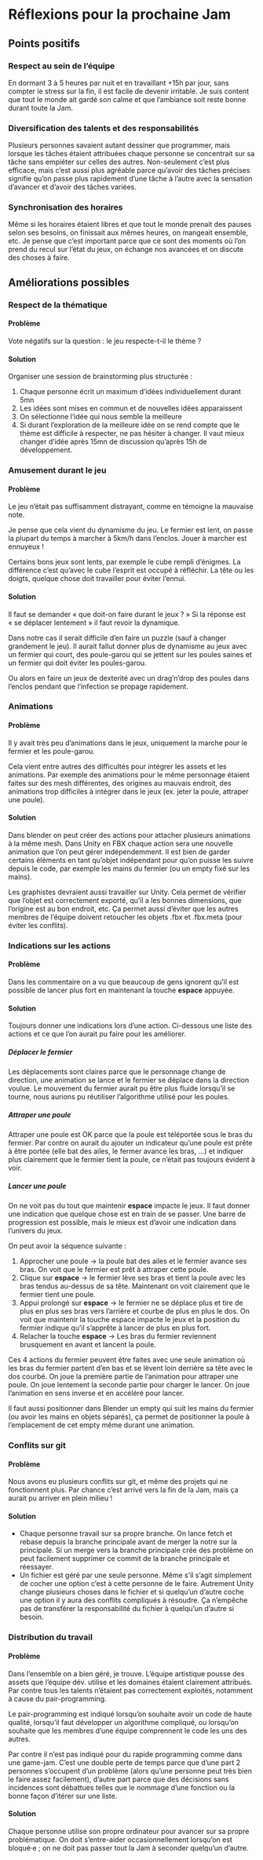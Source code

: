 # Réflexions pour la prochaine Jam


## Points positifs

### Respect au sein de l’équipe

En dormant 3 à 5 heures par nuit et en travaillant +15h par jour, sans compter le stress sur la fin, il est facile de devenir irritable. Je suis content que tout le monde ait gardé son calme et que l’ambiance soit reste bonne durant toute la Jam.

### Diversification des talents et des responsabilités

Plusieurs personnes savaient autant dessiner que programmer, mais lorsque les tâches étaient attribuées chaque personne se concentrait sur sa tâche sans empiéter sur celles des autres. Non-seulement c’est plus efficace, mais c’est aussi plus agréable parce qu’avoir des tâches précises signifie qu’on passe plus rapidement d’une tâche à l’autre avec la sensation d’avancer et d’avoir des tâches variées.

### Synchronisation des horaires

Même si les horaires étaient libres et que tout le monde prenait des pauses selon ses besoins, on finissait aux mêmes heures, on mangeait ensemble, etc. Je pense que c’est important parce que ce sont des moments où l’on prend du recul sur l’état du jeux, on échange nos avancées et on discute des choses à faire.

## Améliorations possibles

### Respect de la thématique

#### Problème

Vote négatifs sur la question : le jeu respecte-t-il le thème ?

#### Solution

Organiser une session de brainstorming plus structurée :

1. Chaque personne écrit un maximum d’idées individuellement durant 5mn
2. Les idées sont mises en commun et de nouvelles idées apparaissent
3. On sélectionne l’idée qui nous semble la meilleure
4. Si durant l’exploration de la meilleure idée on se rend compte que le thème est difficile à respecter, ne pas hésiter à changer. Il vaut mieux changer d’idée après 15mn de discussion qu’après 15h de développement.

### Amusement durant le jeu

#### Problème

Le jeu n’était pas suffisamment distrayant, comme en témoigne la mauvaise note.

Je pense que cela vient du dynamisme du jeu. Le fermier est lent, on passe la plupart du temps à marcher à 5km/h dans l’enclos. Jouer à marcher est ennuyeux !

Certains bons jeux sont lents, par exemple le cube rempli d’énigmes. La différence c’est qu’avec le cube l’esprit est occupé à réfléchir. La tête ou les doigts, quelque chose doit travailler pour éviter l’ennui.

#### Solution

Il faut se demander « que doit-on faire durant le jeux ? » Si la réponse est « se déplacer lentement » il faut revoir la dynamique.

Dans notre cas il serait difficile d’en faire un puzzle (sauf à changer grandement le jeu). Il aurait fallut donner plus de dynamisme au jeux avec un fermier qui court, des poule-garou qui se jettent sur les poules saines et un fermier qui doit éviter les poules-garou.

Ou alors en faire un jeux de dexterité avec un drag’n’drop des poules dans l’enclos pendant que l’infection se propage rapidement.

### Animations

#### Problème

Il y avait très peu d’animations dans le jeux, uniquement la marche pour le fermier et les poule-garou.

Cela vient entre autres des difficultés pour intégrer les assets et les animations. Par exemple des animations pour le même personnage étaient faites sur des mesh différentes, des origines au mauvais endroit, des animations trop difficiles à intégrer dans le jeux (ex. jeter la poule, attraper une poule).

#### Solution

Dans blender on peut créer des actions pour attacher plusieurs animations à la même mesh. Dans Unity en FBX chaque action sera une nouvelle animation que l’on peut gérer indépendemment. Il est bien de garder certains éléments en tant qu’objet indépendant pour qu’on puisse les suivre depuis le code, par exemple les mains du fermier (ou un empty fixé sur les mains).

Les graphistes devraient aussi travailler sur Unity. Cela permet de vérifier que l’objet est correctement exporté, qu’il a les bonnes dimensions, que l’origine est au bon endroit, etc. Ça permet aussi d’éviter que les autres membres de l’équipe doivent retoucher les objets .fbx et .fbx.meta (pour éviter les conflits).

### Indications sur les actions

#### Problème

Dans les commentaire on a vu que beaucoup de gens ignorent qu’il est possible de lancer plus fort en maintenant la touche **espace** appuyée.

#### Solution

Toujours donner une indications lors d’une action. Ci-dessous une liste des actions et ce que l’on aurait pu faire pour les améliorer.

##### Déplacer le fermier

Les déplacements sont claires parce que le personnage change de direction, une animation se lance et le fermier se déplace dans la direction voulue. Le mouvement du fermier aurait pu être plus fluide lorsqu’il se tourne, nous aurions pu réutiliser l’algorithme utilisé pour les poules.

##### Attraper une poule

Attraper une poule est OK parce que la poule est téléportée sous le bras du fermier. Par contre on aurait du ajouter un indicateur qu’une poule est prête à être portée (elle bat des ailes, le fermer avance les bras, …) et indiquer plus clairement que le fermier tient la poule, ce n’était pas toujours évident à voir.

##### Lancer une poule

On ne voit pas du tout que maintenir **espace** impacte le jeux. Il faut donner une indication que quelque chose est en train de se passer. Une barre de progression est possible, mais le mieux est d’avoir une indication dans l’univers du jeux.

On peut avoir la séquence suivante :

1. Approcher une poule → la poule bat des ailes et le fermier avance ses bras. On voit que le fermier est prêt à attraper cette poule.
2. Clique sur **espace** → le fermier lève ses bras et tient la poule avec les bras tendus au-dessus de sa tête. Maintenant on voit clairement que le fermier tient une poule.
3. Appui prolongé sur **espace** → le fermier ne se déplace plus et tire de plus en plus ses bras vers l’arrière et courbe de plus en plus le dos. On voit que maintenir la touche espace impacte le jeux et la position du fermier indique qu’il s’apprête à lancer de plus en plus fort.
4. Relacher la touche **espace** → Les bras du fermier reviennent brusquement en avant et lancent la poule.

Ces 4 actions du fermier peuvent être faites avec une seule animation où les bras du fermier partent d’en bas et se lèvent loin derrière sa tête avec le dos courbé. On joue la première partie de l’animation pour attraper une poule. On joue lentement la seconde partie pour charger le lancer. On joue l’animation en sens inverse et en accéléré pour lancer.

Il faut aussi positionner dans Blender un empty qui suit les mains du fermier (ou avoir les mains en objets séparés), ça permet de positionner la poule à l’emplacement de cet empty même durant une animation.

### Conflits sur git

#### Problème

Nous avons eu plusieurs conflits sur git, et même des projets qui ne fonctionnent plus. Par chance c’est arrivé vers la fin de la Jam, mais ça aurait pu arriver en plein milieu !

#### Solution

- Chaque personne travail sur sa propre branche. On lance fetch et rebase depuis la branche principale avant de merger la notre sur la principale. Si un merge vers la branche principale crée des problème on peut facilement supprimer ce commit de la branche principale et réessayer.
- Un fichier est géré par une seule personne. Même s’il s’agit simplement de cocher une option c’est à cette personne de le faire. Autrement Unity change plusieurs choses dans le fichier et si quelqu’un d’autre coche une option il y aura des conflits compliqués à résoudre. Ça n’empêche pas de transférer la responsabilité du fichier à quelqu’un d’autre si besoin.

### Distribution du travail

#### Problème

Dans l’ensemble on a bien géré, je trouve. L’équipe artistique pousse des assets que l’équipe dév. utilise et les domaines étaient clairement attribués. Par contre tous les talents n’étaient pas correctement exploités, notamment à cause du pair-programming.

Le pair-programming est indiqué lorsqu’on souhaite avoir un code de haute qualité, lorsqu’il faut développer un algorithme compliqué, ou lorsqu’on souhaite que les membres d’une équipe comprennent le code les uns des autres.

Par contre il n’est pas indiqué pour du rapide programming comme dans une game-jam. C’est une double perte de temps parce que d’une part 2 personnes s’occupent d’un problème (alors qu’une personne peut très bien le faire assez facilement), d’autre part parce que des décisions sans incidences sont débattues telles que le nommage d’une fonction ou la bonne façon d’itérer sur une liste.

#### Solution

Chaque personne utilise son propre ordinateur pour avancer sur sa propre problématique. On doit s’entre-aider occasionnellement lorsqu’on est bloqué·e ; on ne doit pas passer tout la Jam à seconder quelqu’un d’autre.
